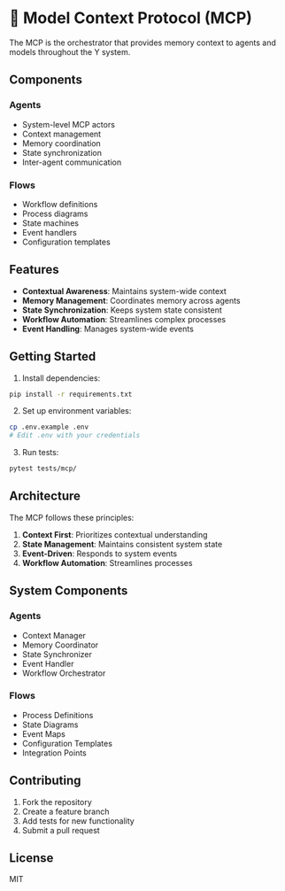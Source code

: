 # 🧠 Model Context Protocol (MCP)

The MCP is the orchestrator that provides memory context to agents and models throughout the Y system.

## Components

### Agents
- System-level MCP actors
- Context management
- Memory coordination
- State synchronization
- Inter-agent communication

### Flows
- Workflow definitions
- Process diagrams
- State machines
- Event handlers
- Configuration templates

## Features

- **Contextual Awareness**: Maintains system-wide context
- **Memory Management**: Coordinates memory across agents
- **State Synchronization**: Keeps system state consistent
- **Workflow Automation**: Streamlines complex processes
- **Event Handling**: Manages system-wide events

## Getting Started

1. Install dependencies:
```bash
pip install -r requirements.txt
```

2. Set up environment variables:
```bash
cp .env.example .env
# Edit .env with your credentials
```

3. Run tests:
```bash
pytest tests/mcp/
```

## Architecture

The MCP follows these principles:
1. **Context First**: Prioritizes contextual understanding
2. **State Management**: Maintains consistent system state
3. **Event-Driven**: Responds to system events
4. **Workflow Automation**: Streamlines processes

## System Components

### Agents
- Context Manager
- Memory Coordinator
- State Synchronizer
- Event Handler
- Workflow Orchestrator

### Flows
- Process Definitions
- State Diagrams
- Event Maps
- Configuration Templates
- Integration Points

## Contributing

1. Fork the repository
2. Create a feature branch
3. Add tests for new functionality
4. Submit a pull request

## License

MIT
